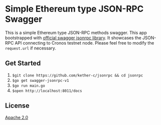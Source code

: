 # Simple Ethereum type JSON-RPC Swagger

This is a simple Ethereum type JSON-RPC methods swagger. This app bootstrapped with [official swagger jsonrpc library](https://github.com/swaggest/jsonrpc). It showcases the JSON-RPC API connecting to Cronos testnet node. Please feel free to modify the `request.url` if necessary.

## Get Started

1. `$git clone https://github.com/kether-c/jsonrpc && cd jsonrpc`
2. `$go get swagger-jsonrpc-v1`
3. `$go run main.go`
4. `$open http://localhost:8011/docs`

## License

[Apache 2.0](./LICENSE)
